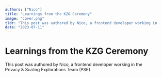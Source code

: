 ```yaml
---
authors: ["Nico"]
title: "Learnings from the KZG Ceremony"
image: "cover.png"
tldr: "This post was authored by Nico, a frontend developer working in the Privacy & Scaling Explorations Team (PSE). Nico summarizes the learnings and challenges he faced during the development and deployment of the KZG Ceremony."
date: "2023-07-11"
---
```


# Learnings from the KZG Ceremony

This post was authored by Nico, a frontend developer working in the Privacy & Scaling Explorations Team (PSE).
